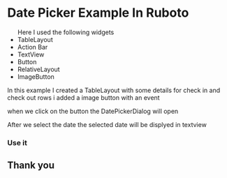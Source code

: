 <h1> Date Picker Example In Ruboto </h1>
<ul> Here I used the following widgets 
	<li> TableLayout </li>
	<li> Action Bar </li>
	<li> TextView </li>
	<li> Button </li>
	<li> RelativeLayout </li>
	<li> ImageButton </li>
</ul>

<p> In this example I created a TableLayout with some details for check in and check out rows i added a image button with an event </p>
	 
<p> when we click on the button the DatePickerDialog will open </p>


<p> After we select the date the selected date will be displyed in textview </p>


<h3> Use it </h3>

<h2> Thank you </h2>
